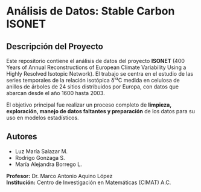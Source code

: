 # Análisis de Datos: Stable Carbon ISONET

## Descripción del Proyecto

Este repositorio contiene el análisis de datos del proyecto **ISONET** (400 Years of Annual Reconstructions of European Climate Variability Using a Highly Resolved Isotopic Network). El trabajo se centra en el estudio de las series temporales de la relación isotópica δ¹³C medida en celulosa de anillos de árboles de 24 sitios distribuidos por Europa, con datos que abarcan desde el año 1600 hasta 2003.

El objetivo principal fue realizar un proceso completo de **limpieza, exploración, manejo de datos faltantes y preparación** de los datos para su uso en modelos estadísticos. 

## Autores

- Luz María Salazar M.
- Rodrigo Gonzaga S.
- María Alejandra Borrego L.

**Profesor:** Dr. Marco Antonio Aquino López  
**Institución:** Centro de Investigación en Matemáticas (CIMAT) A.C.
